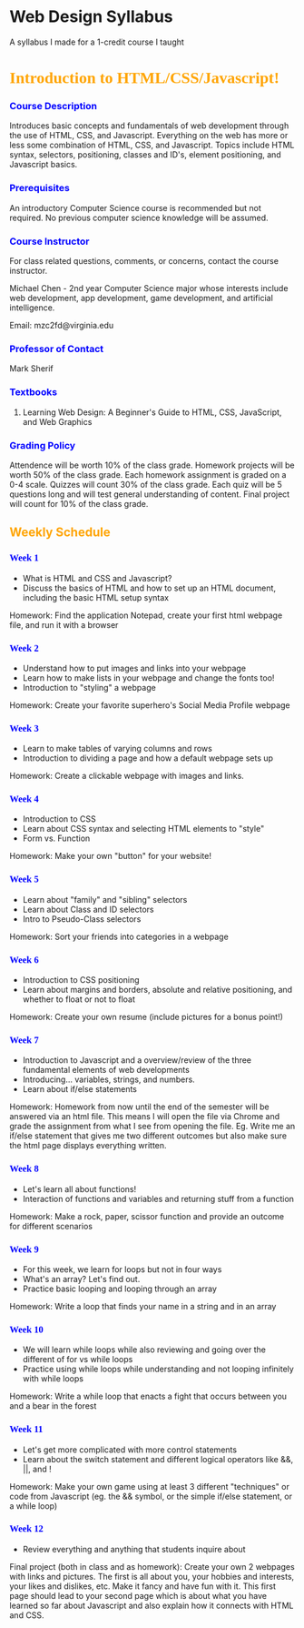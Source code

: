 Web Design Syllabus
========

A syllabus I made for a 1-credit course I taught

<html>
<head ><h1 style="color:orange; font-family: cursive">Introduction to HTML/CSS/Javascript!</h1></head>
<body>
<h3 style="color:blue">Course Description</h3>
<p>
Introduces basic concepts and fundamentals of web development through the use of HTML, CSS, and Javascript.
Everything on the web has more or less some combination of HTML, CSS, and Javascript.
Topics include HTML syntax, selectors, positioning, classes and ID's, element positioning, and Javascript basics.
</p>
<h3 style="color:blue">Prerequisites</h3>
<p>
An introductory Computer Science course is recommended but not required. No previous computer science knowledge will be assumed.
</p>
<h3 style="color:blue">Course Instructor</h3>
<p>
For class related questions, comments, or concerns, contact the course instructor.
</p>
<p>
Michael Chen - 2nd year Computer Science major whose interests include web development, app development, game development, and artificial intelligence.
</p>
<p>
Email: mzc2fd@virginia.edu
</p>
<h3 style="color:blue">Professor of Contact</h3>
<p>
Mark Sherif
</p>
<h3 style="color:blue">Textbooks</h3>
<ol>
<li>Learning Web Design: A Beginner's Guide to HTML, CSS, JavaScript, and Web Graphics</li>
</ol>
<h3 style="color:blue">Grading Policy</h3>
<p>
Attendence will be worth 10% of the class grade.
Homework projects will be worth 50% of the class grade. Each homework assignment is graded on a 0-4 scale.
Quizzes will count 30% of the class grade. Each quiz will be 5 questions long and will test general understanding of content.
Final project will count for 10% of the class grade.
</p>
<h2 style="color:orange">Weekly Schedule</h2>
<h3 style="color:blue; font-family: cursive">Week 1</h3>
<ul>
<li>
What is HTML and CSS and Javascript?
</li>
<li>
Discuss the basics of HTML and how to set up an HTML document, including the basic HTML setup syntax
</li>
</ul>
<p>
Homework: Find the application Notepad, create your first html webpage file, and run it with a browser
</p>
<h3 style="color:blue; font-family: cursive">Week 2</h3>
<ul>
<li>
Understand how to put images and links into your webpage
</li>
<li>
Learn how to make lists in your webpage and change the fonts too!
</li>
<li>
Introduction to "styling" a webpage
</li>
</ul>
<p>
Homework: Create your favorite superhero's Social Media Profile webpage
</p>
<h3 style="color:blue; font-family: cursive">Week 3</h3>
<ul>
<li>
Learn to make tables of varying columns and rows
</li>
<li>
Introduction to dividing a page and how a default webpage sets up
</li>
</ul>
<p>
Homework: Create a clickable webpage with images and links.
</p>
<h3 style="color:blue; font-family: cursive">Week 4</h3>
<ul>
<li>
Introduction to CSS
</li>
<li>
Learn about CSS syntax and selecting HTML elements to "style"
</li>
<li>
Form vs. Function
</li>
</ul>
<p>
Homework: Make your own "button" for your website!
</p>
<h3 style="color:blue; font-family: cursive">Week 5</h3>
<ul>
<li>
Learn about "family" and "sibling" selectors
</li>
<li>
Learn about Class and ID selectors
</li>
<li>
Intro to Pseudo-Class selectors
</li>
</ul>
<p>
Homework: Sort your friends into categories in a webpage
</p>
<h3 style="color:blue; font-family: cursive">Week 6</h3>
<ul>
<li>
Introduction to CSS positioning
</li>
<li>
Learn about margins and borders, absolute and relative positioning, and whether to float or not to float
</li>
</ul>
<p>
Homework: Create your own resume (include pictures for a bonus point!)
</p>
<h3 style="color:blue; font-family: cursive">Week 7</h3>
<ul>
<li>
Introduction to Javascript and a overview/review of the three fundamental elements of web developments
</li>
<li>
Introducing... variables, strings, and numbers.
</li>
<li>
Learn about if/else statements
</li>
</ul>
<p>
Homework: Homework from now until the end of the semester will be answered via an html file.
This means I will open the file via Chrome and grade the assignment from what I see from opening the file.
Eg. Write me an if/else statement that gives me two different outcomes but also make sure the html page displays everything written.
</p>
<h3 style="color:blue; font-family: cursive">Week 8</h3>
<ul>
<li>
Let's learn all about functions!
</li>
<li>
Interaction of functions and variables and returning stuff from a function
</li>
</ul>
<p>
Homework: Make a rock, paper, scissor function and provide an outcome for different scenarios
</p>
<h3 style="color:blue; font-family: cursive">Week 9</h3>
<ul>
<li>
For this week, we learn for loops but not in four ways
</li>
<li>
What's an array? Let's find out.
</li>
<li>
Practice basic looping and looping through an array
</li>
</ul>
<p>
Homework: Write a loop that finds your name in a string and in an array
</p>
<h3 style="color:blue; font-family: cursive">Week 10</h3>
<ul>
<li>
We will learn while loops while also reviewing and going over the different of for vs while loops
</li>
<li>
Practice using while loops while understanding and not looping infinitely with while loops
</li>
</ul>
<p>
Homework: Write a while loop that enacts a fight that occurs between you and a bear in the forest
</p>
<h3 style="color:blue; font-family: cursive">Week 11</h3>
<ul>
<li>
Let's get more complicated with more control statements
</li>
<li>
Learn about the switch statement and different logical operators like &&, ||, and !
</li>
</ul>
<p>
Homework: Make your own game using at least 3 different "techniques" or code from Javascript (eg. the && symbol, or the simple if/else statement, or a while loop)
</p>
<h3 style="color:blue; font-family: cursive">Week 12</h3>
<ul>
<li>
Review everything and anything that students inquire about
</li>
</ul>
<p>
Final project (both in class and as homework): Create your own 2 webpages with links and pictures. The first is all about you, your hobbies and interests, your likes and dislikes, etc. Make it fancy and have fun with it.
This first page should lead to your second page which is about what you have learned so far about Javascript and also explain how it connects with HTML and CSS.
</p>
</body>
</html>
